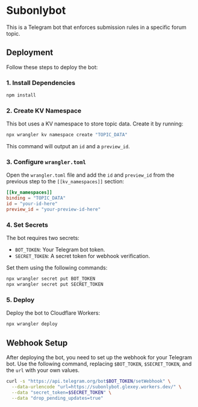 # Subonlybot

This is a Telegram bot that enforces submission rules in a specific forum topic.

## Deployment

Follow these steps to deploy the bot:

### 1. Install Dependencies

```bash
npm install
```

### 2. Create KV Namespace

This bot uses a KV namespace to store topic data. Create it by running:

```bash
npx wrangler kv namespace create "TOPIC_DATA"
```

This command will output an `id` and a `preview_id`.

### 3. Configure `wrangler.toml`

Open the `wrangler.toml` file and add the `id` and `preview_id` from the previous step to the `[[kv_namespaces]]` section:

```toml
[[kv_namespaces]]
binding = "TOPIC_DATA"
id = "your-id-here"
preview_id = "your-preview-id-here"
```

### 4. Set Secrets

The bot requires two secrets:

*   `BOT_TOKEN`: Your Telegram bot token.
*   `SECRET_TOKEN`: A secret token for webhook verification.

Set them using the following commands:

```bash
npx wrangler secret put BOT_TOKEN
npx wrangler secret put SECRET_TOKEN
```

### 5. Deploy

Deploy the bot to Cloudflare Workers:

```bash
npx wrangler deploy
```

## Webhook Setup

After deploying the bot, you need to set up the webhook for your Telegram bot. Use the following command, replacing `$BOT_TOKEN`, `$SECRET_TOKEN`, and the `url` with your own values.

```bash
curl -s "https://api.telegram.org/bot$BOT_TOKEN/setWebhook" \
  --data-urlencode "url=https://subonlybot.glexey.workers.dev/" \
  --data "secret_token=$SECRET_TOKEN" \
  --data "drop_pending_updates=true"
```
